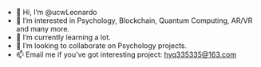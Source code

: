 - 👋  Hi, I’m @ucwLeonardo
- 👀  I’m interested in Psychology, Blockchain, Quantum Computing, AR/VR and many more.
- 🌱  I’m currently learning a lot.
- 💞️  I’m looking to collaborate on Psychology projects.
- 📫  Email me if you've got interesting project: hyq335335@163.com

<!---
ucwLeonardo/ucwLeonardo is a ✨ special ✨ repository because its `README.md` (this file) appears on your GitHub profile.
You can click the Preview link to take a look at your changes.
--->
